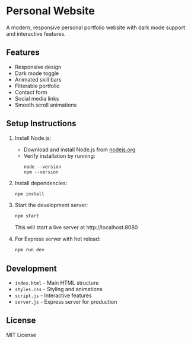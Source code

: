 # Personal Website

A modern, responsive personal portfolio website with dark mode support and interactive features.

## Features

- Responsive design
- Dark mode toggle
- Animated skill bars
- Filterable portfolio
- Contact form
- Social media links
- Smooth scroll animations

## Setup Instructions

1. Install Node.js:
   - Download and install Node.js from [nodejs.org](https://nodejs.org/)
   - Verify installation by running:
     ```
     node --version
     npm --version
     ```

2. Install dependencies:
   ```bash
   npm install
   ```

3. Start the development server:
   ```bash
   npm start
   ```
   This will start a live server at http://localhost:8080

4. For Express server with hot reload:
   ```bash
   npm run dev
   ```

## Development

- `index.html` - Main HTML structure
- `styles.css` - Styling and animations
- `script.js` - Interactive features
- `server.js` - Express server for production

## License

MIT License

